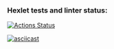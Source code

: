 ### Hexlet tests and linter status:
[![Actions Status](https://github.com/anton2009danilov/frontend-project-lvl2/workflows/hexlet-check/badge.svg)](https://github.com/anton2009danilov/frontend-project-lvl2/actions)

[![asciicast](https://asciinema.org/a/fzGQfT3mqNoplcNmNvOPJJvgM.svg)](https://asciinema.org/a/fzGQfT3mqNoplcNmNvOPJJvgM)
